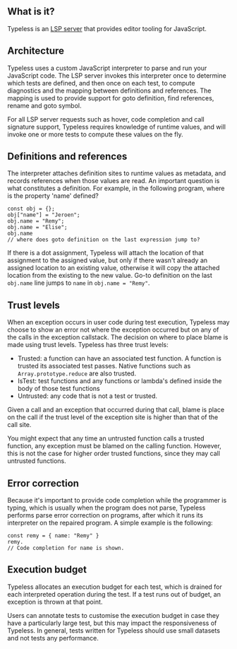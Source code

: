 ## What is it?
Typeless is an [LSP server](https://microsoft.github.io/language-server-protocol/) that provides editor tooling for JavaScript.

## Architecture
Typeless uses a custom JavaScript interpreter to parse and run your JavaScript code. The LSP server invokes this interpreter once to determine which tests are defined, and then once on each test, to compute diagnostics and the mapping between definitions and references. The mapping is used to provide support for goto definition, find references, rename and goto symbol.

For all LSP server requests such as hover, code completion and call signature support, Typeless requires knowledge of runtime values, and will invoke one or more tests to compute these values on the fly.

## Definitions and references
The interpreter attaches definition sites to runtime values as metadata, and records references when those values are read. An important question is what constitutes a definition. For example, in the following program, where is the property 'name' defined?

```
const obj = {};
obj["name"] = "Jeroen";
obj.name = "Remy";
obj.name = "Elise";
obj.name 
// where does goto definition on the last expression jump to?
```

If there is a dot assignment, Typeless will attach the location of that assignment to the assigned value, but only if there wasn't already an assigned location to an existing value, otherwise it will copy the attached location from the existing to the new value. Go-to definition on the last `obj.name` line jumps to `name` in `obj.name = "Remy"`.

## Trust levels
When an exception occurs in user code during test execution, Typeless may choose to show an error not where the exception occurred but on any of the calls in the exception callstack. The decision on where to place blame is made using trust levels. Typeless has three trust levels:

- Trusted: a function can have an associated test function. A function is trusted its associated test passes. Native functions such as `Array.prototype.reduce` are also trusted.
- IsTest: test functions and any functions or lambda's defined inside the body of those test functions
- Untrusted: any code that is not a test or trusted.

Given a call and an exception that occurred during that call, blame is place on the call if the trust level of the exception site is higher than that of the call site.

You might expect that any time an untrusted function calls a trusted function, any exception must be blamed on the calling function. However, this is not the case for higher order trusted functions, since they may call untrusted functions.

## Error correction
Because it's important to provide code completion while the programmer is typing, which is usually when the program does not parse, Typeless performs parse error correction on programs, after which it runs its interpreter on the repaired program. A simple example is the following:

```
const remy = { name: "Remy" }
remy.
// Code completion for name is shown.
```

## Execution budget
Typeless allocates an execution budget for each test, which is drained for each interpreted operation during the test. If a test runs out of budget, an exception is thrown at that point.

Users can annotate tests to customise the execution budget in case they have a particularly large test, but this may impact the responsiveness of Typeless. In general, tests written for Typeless should use small datasets and not tests any performance.

